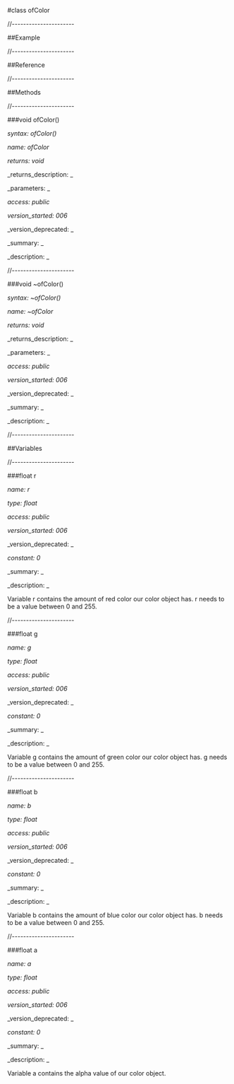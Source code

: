#class ofColor

//----------------------

##Example



//----------------------

##Reference



//----------------------

##Methods



//----------------------

###void ofColor()

_syntax: ofColor()_

_name: ofColor_

_returns: void_

_returns_description: _

_parameters: _

_access: public_

_version_started: 006_

_version_deprecated: _

_summary: _



_description: _

















//----------------------

###void ~ofColor()

_syntax: ~ofColor()_

_name: ~ofColor_

_returns: void_

_returns_description: _

_parameters: _

_access: public_

_version_started: 006_

_version_deprecated: _

_summary: _



_description: _

















//----------------------

##Variables



//----------------------

###float r

_name: r_

_type: float_

_access: public_

_version_started: 006_

_version_deprecated: _

_constant: 0_

_summary: _



_description: _

Variable r contains the amount of red color our color object has. r needs to be a value between 0 and 255.













//----------------------

###float g

_name: g_

_type: float_

_access: public_

_version_started: 006_

_version_deprecated: _

_constant: 0_

_summary: _



_description: _

Variable g contains the amount of green color our color object has. g needs to be a value between 0 and 255.













//----------------------

###float b

_name: b_

_type: float_

_access: public_

_version_started: 006_

_version_deprecated: _

_constant: 0_

_summary: _



_description: _

Variable b contains the amount of blue color our color object has. b needs to be a value between 0 and 255.













//----------------------

###float a

_name: a_

_type: float_

_access: public_

_version_started: 006_

_version_deprecated: _

_constant: 0_

_summary: _



_description: _

Variable a contains the alpha value of our color object.













